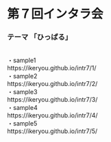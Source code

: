 # 第７回インタラ会

### テーマ 「ひっぱる」  
<br>
・sample1<br>  
https://ikeryou.github.io/intr7/1/  
<br>
・sample2<br>  
https://ikeryou.github.io/intr7/2/  
<br>
・sample3<br> 
https://ikeryou.github.io/intr7/3/  
<br>
・sample4<br>  
https://ikeryou.github.io/intr7/4/  
<br>
・sample5<br>  
https://ikeryou.github.io/intr7/5/  
<br>
